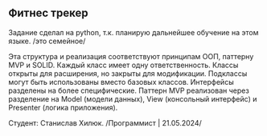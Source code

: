 ## Фитнес трекер
Задание сделал на python, т.к. планирую дальнейшее обучение на этом языке. /это семейное/

Эта структура и реализация соответствуют принципам ООП, паттерну MVP и SOLID.
Каждый класс имеет одну ответственность.
Классы открыты для расширения, но закрыты для модификации.
Подклассы могут быть использованы вместо базовых классов.
Интерфейсы разделены на более специфические.
Паттерн MVP реализован через разделение на Model (модели данных), View (консольный интерфейс) и Presenter (логика приложения).

Студент: Станислав Хилюк. /Программист | 21.05.2024/